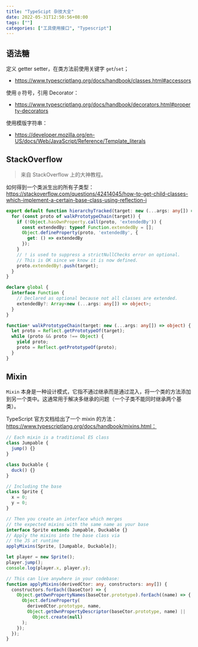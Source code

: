 ```yaml
---
title: "TypeScipt 杂技大全"
date: 2022-05-31T12:50:56+08:00
tags: [""]
categories: ["工具使用接口", "Typescript"]
---
```



## 语法糖

定义 getter setter，在类方法前使用关键字 `get`/`set`；

- https://www.typescriptlang.org/docs/handbook/classes.html#accessors

使用 `@` 符号，引用 Decorator：

- https://www.typescriptlang.org/docs/handbook/decorators.html#property-decorators

使用模版字符串：

- https://developer.mozilla.org/en-US/docs/Web/JavaScript/Reference/Template_literals


## StackOverflow

> 来自 StackOverflow 上的大神教程。

如何得到一个类派生出的所有子类型：https://stackoverflow.com/questions/42414045/how-to-get-child-classes-which-implement-a-certain-base-class-using-reflection-i

```typescript
export default function hierarchyTracked(target: new (...args: any[]) => object) {
  for (const proto of walkPrototypeChain(target)) {
    if (!Object.hasOwnProperty.call(proto, 'extendedBy')) {
      const extendedBy: typeof Function.extendedBy = [];
      Object.defineProperty(proto, 'extendedBy', {
        get: () => extendedBy
      });
    }
    // ! is used to suppress a strictNullChecks error on optional.
    // This is OK since we know it is now defined.
    proto.extendedBy!.push(target);
  }
}

declare global {
  interface Function {
    // Declared as optional because not all classes are extended.
    extendedBy?: Array<new (...args: any[]) => object>;
  }
}

function* walkPrototypeChain(target: new (...args: any[]) => object) {
  let proto = Reflect.getPrototypeOf(target);
  while (proto && proto !== Object) {
    yield proto;
    proto = Reflect.getPrototypeOf(proto);
  }
}
```

## Mixin 

`Mixin` 本身是一种设计模式，它指不通过继承而是通过混入，将一个类的方法添加到另一个类中。这通常用于解决多继承的问题（一个子类不能同时继承两个基类）。

TypeScript 官方文档给出了一个 mixin 的方法：https://www.typescriptlang.org/docs/handbook/mixins.html：

```typescript
// Each mixin is a traditional ES class
class Jumpable {
  jump() {}
}

class Duckable {
  duck() {}
}

// Including the base
class Sprite {
  x = 0;
  y = 0;
}

// Then you create an interface which merges
// the expected mixins with the same name as your base
interface Sprite extends Jumpable, Duckable {}
// Apply the mixins into the base class via
// the JS at runtime
applyMixins(Sprite, [Jumpable, Duckable]);

let player = new Sprite();
player.jump();
console.log(player.x, player.y);

// This can live anywhere in your codebase:
function applyMixins(derivedCtor: any, constructors: any[]) {
  constructors.forEach((baseCtor) => {
    Object.getOwnPropertyNames(baseCtor.prototype).forEach((name) => {
      Object.defineProperty(
        derivedCtor.prototype, name,
        Object.getOwnPropertyDescriptor(baseCtor.prototype, name) ||
          Object.create(null)
      );
    });
  });
}
```


